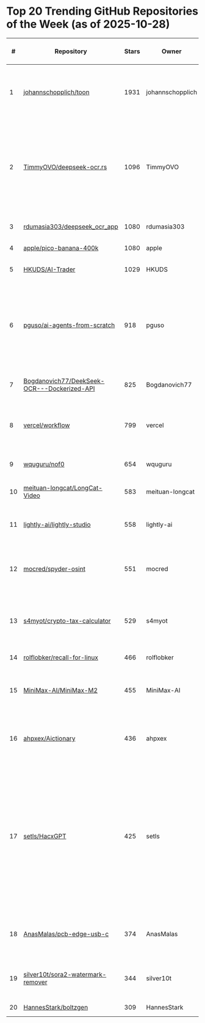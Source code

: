 # Top 20 Trending GitHub Repositories of the Week (as of 2025-10-28)

| # | Repository | Stars | Owner | Avatar | Description | Topics | URL | Created At | Updated At | Pushed At | Git URL | SSH URL | Clone URL | SVN URL | Homepage | Size | Language | Forks Count | Open Issues Count | Default Branch | License |
|---|------------|-------|-------|--------|-------------|--------|-----|------------|------------|-----------|---------|---------|-----------|---------|----------|------|----------|--------------|-------------------|----------------|---------|
| 1 | [johannschopplich/toon](https://github.com/johannschopplich/toon) | 1931 | johannschopplich | ![johannschopplich's avatar](https://avatars.githubusercontent.com/u/27850750?v=4) | 🎒 Token-Oriented Object Notation – JSON for LLMs at half the token cost | No topics | [https://github.com/johannschopplich/toon](https://github.com/johannschopplich/toon) | 2025-10-22T18:17:32Z | 2025-10-28T02:27:32Z | 2025-10-27T20:37:03Z | git://github.com/johannschopplich/toon.git | git@github.com:johannschopplich/toon.git | https://github.com/johannschopplich/toon.git | https://github.com/johannschopplich/toon | No homepage | 361 | TypeScript | 43 | 9 | main | MIT License |
| 2 | [TimmyOVO/deepseek-ocr.rs](https://github.com/TimmyOVO/deepseek-ocr.rs) | 1096 | TimmyOVO | ![TimmyOVO's avatar](https://avatars.githubusercontent.com/u/47740511?v=4) | Rust implementation of DeepSeek-OCR with OpenAI-compatible server & CLI No Python environment needed - just download and run. | candle, ocr, ocr-recognition, openai, rust | [https://github.com/TimmyOVO/deepseek-ocr.rs](https://github.com/TimmyOVO/deepseek-ocr.rs) | 2025-10-25T13:42:10Z | 2025-10-28T02:26:48Z | 2025-10-27T14:15:03Z | git://github.com/TimmyOVO/deepseek-ocr.rs.git | git@github.com:TimmyOVO/deepseek-ocr.rs.git | https://github.com/TimmyOVO/deepseek-ocr.rs.git | https://github.com/TimmyOVO/deepseek-ocr.rs | No homepage | 979 | Rust | 79 | 8 | master | Apache License 2.0 |
| 3 | [rdumasia303/deepseek_ocr_app](https://github.com/rdumasia303/deepseek_ocr_app) | 1080 | rdumasia303 | ![rdumasia303's avatar](https://avatars.githubusercontent.com/u/120988431?v=4) | A quick vibe coded app for deepseek OCR | No topics | [https://github.com/rdumasia303/deepseek_ocr_app](https://github.com/rdumasia303/deepseek_ocr_app) | 2025-10-21T00:26:39Z | 2025-10-28T02:25:36Z | 2025-10-23T00:14:25Z | git://github.com/rdumasia303/deepseek_ocr_app.git | git@github.com:rdumasia303/deepseek_ocr_app.git | https://github.com/rdumasia303/deepseek_ocr_app.git | https://github.com/rdumasia303/deepseek_ocr_app | No homepage | 3517 | JavaScript | 149 | 9 | main | MIT License |
| 4 | [apple/pico-banana-400k](https://github.com/apple/pico-banana-400k) | 1080 | apple | ![apple's avatar](https://avatars.githubusercontent.com/u/10639145?v=4) | No description | No topics | [https://github.com/apple/pico-banana-400k](https://github.com/apple/pico-banana-400k) | 2025-10-21T21:15:35Z | 2025-10-28T02:29:47Z | 2025-10-26T17:48:50Z | git://github.com/apple/pico-banana-400k.git | git@github.com:apple/pico-banana-400k.git | https://github.com/apple/pico-banana-400k.git | https://github.com/apple/pico-banana-400k | No homepage | 7259 | Python | 47 | 4 | main | Other |
| 5 | [HKUDS/AI-Trader](https://github.com/HKUDS/AI-Trader) | 1029 | HKUDS | ![HKUDS's avatar](https://avatars.githubusercontent.com/u/118165258?v=4) | "AI-Trader: Can AI Beat the Market?" | No topics | [https://github.com/HKUDS/AI-Trader](https://github.com/HKUDS/AI-Trader) | 2025-10-23T12:45:00Z | 2025-10-28T02:27:06Z | 2025-10-27T13:43:36Z | git://github.com/HKUDS/AI-Trader.git | git@github.com:HKUDS/AI-Trader.git | https://github.com/HKUDS/AI-Trader.git | https://github.com/HKUDS/AI-Trader | No homepage | 1767 | Python | 230 | 8 | main | No license |
| 6 | [pguso/ai-agents-from-scratch](https://github.com/pguso/ai-agents-from-scratch) | 918 | pguso | ![pguso's avatar](https://avatars.githubusercontent.com/u/4007140?v=4) | Demystify AI agents by building them yourself. Local LLMs, no black boxes, real understanding of function calling, memory, and ReAct patterns. | ai-agents, educational, function-calling, llm, llm-agent, node-llama-cpp, react-agent, tutorial | [https://github.com/pguso/ai-agents-from-scratch](https://github.com/pguso/ai-agents-from-scratch) | 2025-10-23T19:39:04Z | 2025-10-28T02:25:21Z | 2025-10-27T14:57:00Z | git://github.com/pguso/ai-agents-from-scratch.git | git@github.com:pguso/ai-agents-from-scratch.git | https://github.com/pguso/ai-agents-from-scratch.git | https://github.com/pguso/ai-agents-from-scratch | No homepage | 139 | JavaScript | 95 | 11 | main | MIT License |
| 7 | [Bogdanovich77/DeekSeek-OCR---Dockerized-API](https://github.com/Bogdanovich77/DeekSeek-OCR---Dockerized-API) | 825 | Bogdanovich77 | ![Bogdanovich77's avatar](https://avatars.githubusercontent.com/u/20773790?v=4) | No description | No topics | [https://github.com/Bogdanovich77/DeekSeek-OCR---Dockerized-API](https://github.com/Bogdanovich77/DeekSeek-OCR---Dockerized-API) | 2025-10-21T23:30:09Z | 2025-10-28T02:27:40Z | 2025-10-22T19:32:31Z | git://github.com/Bogdanovich77/DeekSeek-OCR---Dockerized-API.git | git@github.com:Bogdanovich77/DeekSeek-OCR---Dockerized-API.git | https://github.com/Bogdanovich77/DeekSeek-OCR---Dockerized-API.git | https://github.com/Bogdanovich77/DeekSeek-OCR---Dockerized-API | No homepage | 117 | Python | 86 | 8 | main | No license |
| 8 | [vercel/workflow](https://github.com/vercel/workflow) | 799 | vercel | ![vercel's avatar](https://avatars.githubusercontent.com/u/14985020?v=4) | Workflow DevKit: Build durable, resilient, and observable workflows | No topics | [https://github.com/vercel/workflow](https://github.com/vercel/workflow) | 2025-10-23T09:07:31Z | 2025-10-28T02:13:58Z | 2025-10-28T02:27:23Z | git://github.com/vercel/workflow.git | git@github.com:vercel/workflow.git | https://github.com/vercel/workflow.git | https://github.com/vercel/workflow | https://useworkflow.dev | 3863 | TypeScript | 46 | 36 | main | MIT License |
| 9 | [wquguru/nof0](https://github.com/wquguru/nof0) | 654 | wquguru | ![wquguru's avatar](https://avatars.githubusercontent.com/u/209866177?v=4) | nof1.ai完整复刻版（持续开发） | No topics | [https://github.com/wquguru/nof0](https://github.com/wquguru/nof0) | 2025-10-22T16:30:45Z | 2025-10-28T02:29:22Z | 2025-10-27T16:17:06Z | git://github.com/wquguru/nof0.git | git@github.com:wquguru/nof0.git | https://github.com/wquguru/nof0.git | https://github.com/wquguru/nof0 | https://nof0.wqu.guru | 5565 | TypeScript | 129 | 0 | main | No license |
| 10 | [meituan-longcat/LongCat-Video](https://github.com/meituan-longcat/LongCat-Video) | 583 | meituan-longcat | ![meituan-longcat's avatar](https://avatars.githubusercontent.com/u/229435942?v=4) | No description | No topics | [https://github.com/meituan-longcat/LongCat-Video](https://github.com/meituan-longcat/LongCat-Video) | 2025-10-25T06:49:49Z | 2025-10-28T02:28:47Z | 2025-10-27T10:48:02Z | git://github.com/meituan-longcat/LongCat-Video.git | git@github.com:meituan-longcat/LongCat-Video.git | https://github.com/meituan-longcat/LongCat-Video.git | https://github.com/meituan-longcat/LongCat-Video | No homepage | 1300736 | Python | 34 | 10 | main | MIT License |
| 11 | [lightly-ai/lightly-studio](https://github.com/lightly-ai/lightly-studio) | 558 | lightly-ai | ![lightly-ai's avatar](https://avatars.githubusercontent.com/u/50146475?v=4) | Curate, Annotate, and Manage Your Data in LightlyStudio. | computer-vision, image-labeling, mlops | [https://github.com/lightly-ai/lightly-studio](https://github.com/lightly-ai/lightly-studio) | 2025-10-21T07:12:36Z | 2025-10-27T23:47:04Z | 2025-10-27T19:15:02Z | git://github.com/lightly-ai/lightly-studio.git | git@github.com:lightly-ai/lightly-studio.git | https://github.com/lightly-ai/lightly-studio.git | https://github.com/lightly-ai/lightly-studio | https://docs.lightly.ai/studio/ | 2896 | Python | 9 | 10 | main | Apache License 2.0 |
| 12 | [mocred/spyder-osint](https://github.com/mocred/spyder-osint) | 551 | mocred | ![mocred's avatar](https://avatars.githubusercontent.com/u/55202423?v=4) | An universal OSINT tool. | osint, osint-python, osint-resources, osint-tool, osint-tools, spyder-osint | [https://github.com/mocred/spyder-osint](https://github.com/mocred/spyder-osint) | 2025-10-23T18:09:11Z | 2025-10-27T13:44:02Z | 2025-10-24T13:27:42Z | git://github.com/mocred/spyder-osint.git | git@github.com:mocred/spyder-osint.git | https://github.com/mocred/spyder-osint.git | https://github.com/mocred/spyder-osint | No homepage | 98 | Python | 255 | 0 | main | GNU General Public License v3.0 |
| 13 | [s4myot/crypto-tax-calculator](https://github.com/s4myot/crypto-tax-calculator) | 529 | s4myot | ![s4myot's avatar](https://avatars.githubusercontent.com/u/102112105?v=4) | An advanced cryptocurrency & personal income tax calculator. | bitcoin, crypto, crypto-tax-reports, cryptocurrency, cryptotax, tax-calculation, us-tax | [https://github.com/s4myot/crypto-tax-calculator](https://github.com/s4myot/crypto-tax-calculator) | 2025-10-21T17:24:55Z | 2025-10-27T13:44:02Z | 2025-10-24T13:09:35Z | git://github.com/s4myot/crypto-tax-calculator.git | git@github.com:s4myot/crypto-tax-calculator.git | https://github.com/s4myot/crypto-tax-calculator.git | https://github.com/s4myot/crypto-tax-calculator | No homepage | 1648 | Python | 122 | 0 | main | GNU Affero General Public License v3.0 |
| 14 | [rolflobker/recall-for-linux](https://github.com/rolflobker/recall-for-linux) | 466 | rolflobker | ![rolflobker's avatar](https://avatars.githubusercontent.com/u/904530?v=4) | Bring Microsoft Recall to Linux! | No topics | [https://github.com/rolflobker/recall-for-linux](https://github.com/rolflobker/recall-for-linux) | 2025-10-26T12:49:48Z | 2025-10-28T02:02:59Z | 2025-10-27T16:44:30Z | git://github.com/rolflobker/recall-for-linux.git | git@github.com:rolflobker/recall-for-linux.git | https://github.com/rolflobker/recall-for-linux.git | https://github.com/rolflobker/recall-for-linux | No homepage | 35 | Shell | 9 | 30 | main | Other |
| 15 | [MiniMax-AI/MiniMax-M2](https://github.com/MiniMax-AI/MiniMax-M2) | 455 | MiniMax-AI | ![MiniMax-AI's avatar](https://avatars.githubusercontent.com/u/194880281?v=4) | MiniMax-M2, a Mini model built for Max coding & agentic workflows. | large-language-models, llm | [https://github.com/MiniMax-AI/MiniMax-M2](https://github.com/MiniMax-AI/MiniMax-M2) | 2025-10-25T21:28:29Z | 2025-10-28T02:27:11Z | 2025-10-27T07:39:31Z | git://github.com/MiniMax-AI/MiniMax-M2.git | git@github.com:MiniMax-AI/MiniMax-M2.git | https://github.com/MiniMax-AI/MiniMax-M2.git | https://github.com/MiniMax-AI/MiniMax-M2 | https://www.minimax.io/ | 1170 | No language specified | 22 | 5 | main | MIT License |
| 16 | [ahpxex/Aictionary](https://github.com/ahpxex/Aictionary) | 436 | ahpxex | ![ahpxex's avatar](https://avatars.githubusercontent.com/u/34391004?v=4) | 一个桌面词典：快速、简洁，并且真的让你学会英语 | avalonia, chinese, desktop-app, dictionary, english-learning | [https://github.com/ahpxex/Aictionary](https://github.com/ahpxex/Aictionary) | 2025-10-21T04:48:02Z | 2025-10-27T15:56:06Z | 2025-10-26T07:58:57Z | git://github.com/ahpxex/Aictionary.git | git@github.com:ahpxex/Aictionary.git | https://github.com/ahpxex/Aictionary.git | https://github.com/ahpxex/Aictionary | No homepage | 494 | C# | 22 | 5 | master | No license |
| 17 | [setls/HacxGPT](https://github.com/setls/HacxGPT) | 425 | setls | ![setls's avatar](https://avatars.githubusercontent.com/u/28115076?v=4) | HacxGPT — a highly experimental language model derived from WormGPT’s core architecture. Created to investigate the nature of unrestricted reasoning, synthetic cognition, and the ethics of machine autonomy. | ai, chatbot, gpt, hackerai, hacking, hacx-gpt, hacxgpt, wormgpt | [https://github.com/setls/HacxGPT](https://github.com/setls/HacxGPT) | 2025-10-21T20:25:03Z | 2025-10-27T18:54:35Z | 2025-10-22T18:11:19Z | git://github.com/setls/HacxGPT.git | git@github.com:setls/HacxGPT.git | https://github.com/setls/HacxGPT.git | https://github.com/setls/HacxGPT | No homepage | 264 | Python | 104 | 0 | main | MIT License |
| 18 | [AnasMalas/pcb-edge-usb-c](https://github.com/AnasMalas/pcb-edge-usb-c) | 374 | AnasMalas | ![AnasMalas's avatar](https://avatars.githubusercontent.com/u/94518900?v=4) | Use your PCB itself as a USB C connector! Including 10 and 14 Pin versions | No topics | [https://github.com/AnasMalas/pcb-edge-usb-c](https://github.com/AnasMalas/pcb-edge-usb-c) | 2025-10-25T07:48:57Z | 2025-10-28T01:49:11Z | 2025-10-25T10:06:28Z | git://github.com/AnasMalas/pcb-edge-usb-c.git | git@github.com:AnasMalas/pcb-edge-usb-c.git | https://github.com/AnasMalas/pcb-edge-usb-c.git | https://github.com/AnasMalas/pcb-edge-usb-c | No homepage | 155 | No language specified | 14 | 0 | main | Creative Commons Zero v1.0 Universal |
| 19 | [silver10t/sora2-watermark-remover](https://github.com/silver10t/sora2-watermark-remover) | 344 | silver10t | ![silver10t's avatar](https://avatars.githubusercontent.com/u/57551181?v=4) | Sora 2 generated videos gentle watermark remover | ai, sora-ai, sora2, sora2-watermark-remover | [https://github.com/silver10t/sora2-watermark-remover](https://github.com/silver10t/sora2-watermark-remover) | 2025-10-27T16:41:59Z | 2025-10-28T01:31:55Z | 2025-10-27T16:48:33Z | git://github.com/silver10t/sora2-watermark-remover.git | git@github.com:silver10t/sora2-watermark-remover.git | https://github.com/silver10t/sora2-watermark-remover.git | https://github.com/silver10t/sora2-watermark-remover | No homepage | 74 | Python | 112 | 0 | main | GNU General Public License v3.0 |
| 20 | [HannesStark/boltzgen](https://github.com/HannesStark/boltzgen) | 309 | HannesStark | ![HannesStark's avatar](https://avatars.githubusercontent.com/u/32128654?v=4) | No description | No topics | [https://github.com/HannesStark/boltzgen](https://github.com/HannesStark/boltzgen) | 2025-10-26T20:21:55Z | 2025-10-28T02:19:17Z | 2025-10-26T21:29:15Z | git://github.com/HannesStark/boltzgen.git | git@github.com:HannesStark/boltzgen.git | https://github.com/HannesStark/boltzgen.git | https://github.com/HannesStark/boltzgen | No homepage | 8952 | Jupyter Notebook | 36 | 5 | main | MIT License |